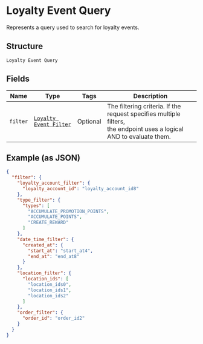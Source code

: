 
# Loyalty Event Query

Represents a query used to search for loyalty events.

## Structure

`Loyalty Event Query`

## Fields

| Name | Type | Tags | Description |
|  --- | --- | --- | --- |
| `filter` | [`Loyalty Event Filter`](../../doc/models/loyalty-event-filter.md) | Optional | The filtering criteria. If the request specifies multiple filters,<br>the endpoint uses a logical AND to evaluate them. |

## Example (as JSON)

```json
{
  "filter": {
    "loyalty_account_filter": {
      "loyalty_account_id": "loyalty_account_id8"
    },
    "type_filter": {
      "types": [
        "ACCUMULATE_PROMOTION_POINTS",
        "ACCUMULATE_POINTS",
        "CREATE_REWARD"
      ]
    },
    "date_time_filter": {
      "created_at": {
        "start_at": "start_at4",
        "end_at": "end_at8"
      }
    },
    "location_filter": {
      "location_ids": [
        "location_ids0",
        "location_ids1",
        "location_ids2"
      ]
    },
    "order_filter": {
      "order_id": "order_id2"
    }
  }
}
```

